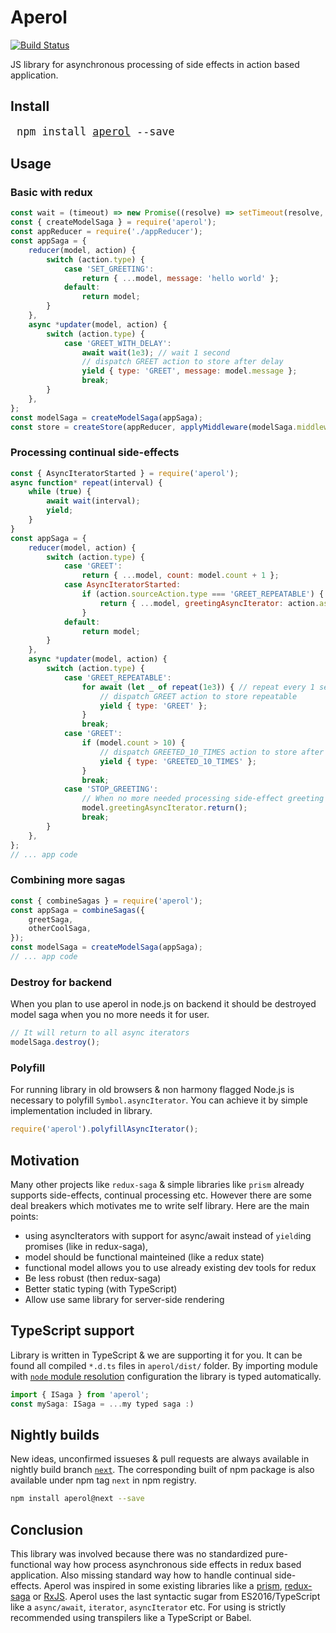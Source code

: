 # Aperol

[![Build Status](https://travis-ci.org/misak113/aperol.svg?branch=master)](https://travis-ci.org/misak113/aperol)

JS library for asynchronous processing of side effects in action based application.

## Install
<big><pre>
npm install [aperol](https://www.npmjs.com/package/aperol) --save
</pre></big>


## Usage
### Basic with redux

```js
const wait = (timeout) => new Promise((resolve) => setTimeout(resolve, timeout));
const { createModelSaga } = require('aperol');
const appReducer = require('./appReducer');
const appSaga = {
	reducer(model, action) {
		switch (action.type) {
			case 'SET_GREETING':
				return { ...model, message: 'hello world' };
			default:
				return model;
		}
	},
	async *updater(model, action) {
		switch (action.type) {
			case 'GREET_WITH_DELAY':
				await wait(1e3); // wait 1 second
				// dispatch GREET action to store after delay
				yield { type: 'GREET', message: model.message };
				break;
		}
	},
};
const modelSaga = createModelSaga(appSaga);
const store = createStore(appReducer, applyMiddleware(modelSaga.middleware));
```


### Processing continual side-effects

```js
const { AsyncIteratorStarted } = require('aperol');
async function* repeat(interval) {
	while (true) {
		await wait(interval);
		yield;
	}
}
const appSaga = {
	reducer(model, action) {
		switch (action.type) {
			case 'GREET':
				return { ...model, count: model.count + 1 };
			case AsyncIteratorStarted:
				if (action.sourceAction.type === 'GREET_REPEATABLE') {
					return { ...model, greetingAsyncIterator: action.asyncIterator };
				}
			default:
				return model;
		}
	},
	async *updater(model, action) {
		switch (action.type) {
			case 'GREET_REPEATABLE':
				for await (let _ of repeat(1e3)) { // repeat every 1 second
					// dispatch GREET action to store repeatable
					yield { type: 'GREET' };
				}
				break;
			case 'GREET':
				if (model.count > 10) {
					// dispatch GREETED_10_TIMES action to store after every 10th greeting
					yield { type: 'GREETED_10_TIMES' };
				}
				break;
			case 'STOP_GREETING':
				// When no more needed processing side-effect greeting
				model.greetingAsyncIterator.return();
				break;
		}
	},
};
// ... app code
```


### Combining more sagas

```js
const { combineSagas } = require('aperol');
const appSaga = combineSagas({
	greetSaga,
	otherCoolSaga,
});
const modelSaga = createModelSaga(appSaga);
// ... app code
```


### Destroy for backend
When you plan to use aperol in node.js on backend it should be destroyed model saga when you no more needs it for user.

```js
// It will return to all async iterators
modelSaga.destroy();
```


### Polyfill
For running library in old browsers & non harmony flagged Node.js is necessary to polyfill `Symbol.asyncIterator`. You can achieve it by simple implementation included in library.
```js
require('aperol').polyfillAsyncIterator();
```


## Motivation
Many other projects like `redux-saga` & simple libraries like `prism` already supports side-effects, continual processing etc.
However there are some deal breakers which motivates me to write self library. Here are the main points:
- using asyncIterators with support for async/await instead of `yield`ing promises (like in redux-saga),
- model should be functional mainteined (like a redux state)
- functional model allows you to use already existing dev tools for redux
- Be less robust (then redux-saga)
- Better static typing (with TypeScript)
- Allow use same library for server-side rendering


## TypeScript support
Library is written in TypeScript & we are supporting it for you. It can be found all compiled `*.d.ts` files in `aperol/dist/` folder. By importing module with [`node` module resolution](https://www.typescriptlang.org/docs/handbook/module-resolution.html#node) configuration the library is typed automatically.
```ts
import { ISaga } from 'aperol';
const mySaga: ISaga = ...my typed saga :)
```

## Nightly builds
New ideas, unconfirmed issueses & pull requests are always available in nightly build branch [`next`](https://github.com/misak113/aperol/tree/next). The corresponding built of npm package is also available under npm tag `next` in npm registry.
```sh
npm install aperol@next --save
```

## Conclusion
This library was involved because there was no standardized pure-functional way how process asynchronous side effects in redux based application.
Also missing standard way how to handle continual side-effects.
Aperol was inspired in some existing libraries like a [prism](https://github.com/salsita/prism), [redux-saga](https://github.com/redux-saga/redux-saga) or [RxJS](https://github.com/Reactive-Extensions/RxJS).
Aperol uses the last syntactic sugar from ES2016/TypeScript like a `async/await`, `iterator`, `asyncIterator` etc. For using is strictly recommended using transpilers like a TypeScript or Babel.
